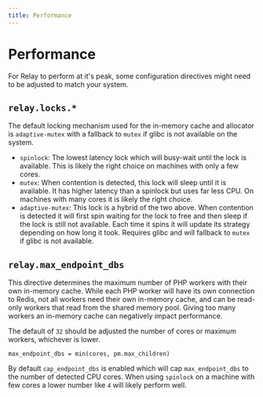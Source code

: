 ```yaml
---
title: Performance
---
```


# Performance

For Relay to perform at it's peak, some configuration directives might need to be adjusted to match your system.

## `relay.locks.*`

The default locking mechanism used for the in-memory cache and allocator is `adaptive-mutex` with a fallback to `mutex` if glibc is not available on the system. 

- `spinlock`: The lowest latency lock which will busy-wait until the lock is available. This is likely the right choice on machines with only a few cores.
- `mutex`: When contention is detected, this lock will sleep until it is available. It has higher latency than a spinlock but uses far less CPU. On machines with many cores it is likely the right choice.
- `adaptive-mutex`: This lock is a hybrid of the two above. When contention is detected it will first spin waiting for the lock to free and then sleep if the lock is still not available. Each time it spins it will update its strategy depending on how long it took. Requires glibc and will fallback to `mutex` if glibc is not available.

## `relay.max_endpoint_dbs`

This directive determines the maximum number of PHP workers with their own in-memory cache. While each PHP worker will have its own connection to Redis, not all workers need their own in-memory cache, and can be read-only workers that read from the shared memory pool. Giving too many workers an in-memory cache can negatively impact performance.

The default of `32` should be adjusted the number of cores or maximum workers, whichever is lower.

```
max_endpoint_dbs = min(cores, pm.max_children)
```

By default `cap_endpoint_dbs` is enabled which will cap `max_endpoint_dbs` to the number of detected CPU cores. When using `spinlock` on a machine with few cores a lower number like `4` will likely perform well.
